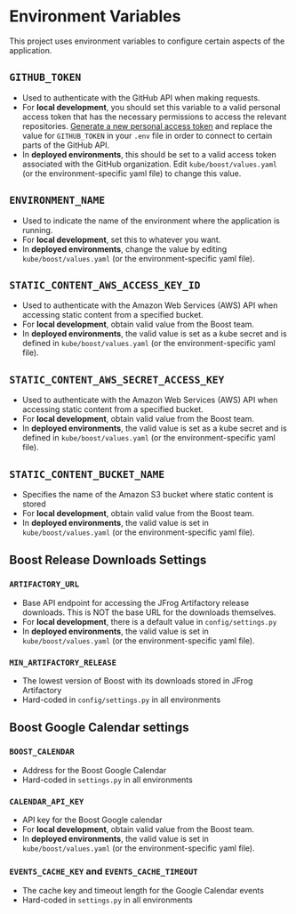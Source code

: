 # Environment Variables

This project uses environment variables to configure certain aspects of the application.

## `GITHUB_TOKEN`

- Used to authenticate with the GitHub API when making requests.
- For **local development**, you should set this variable to a valid personal access token that has the necessary permissions to access the relevant repositories. [Generate a new personal access token](https://github.com/settings/tokens) and replace the value for `GITHUB_TOKEN` in your `.env` file in order to connect to certain parts of the GitHub API.
- In **deployed environments**, this should be set to a valid access token associated with the GitHub organization. Edit `kube/boost/values.yaml` (or the environment-specific yaml file) to change this value.


## `ENVIRONMENT_NAME`

- Used to indicate the name of the environment where the application is running.
- For **local development**, set this to whatever you want.
- In **deployed environments**, change the value by editing `kube/boost/values.yaml` (or the environment-specific yaml file).


## `STATIC_CONTENT_AWS_ACCESS_KEY_ID`

- Used to authenticate with the Amazon Web Services (AWS) API when accessing static content from a specified bucket.
- For **local development**, obtain valid value from the Boost team.
- In **deployed environments**, the valid value is set as a kube secret and is defined in `kube/boost/values.yaml` (or the environment-specific yaml file).


## `STATIC_CONTENT_AWS_SECRET_ACCESS_KEY`

- Used to authenticate with the Amazon Web Services (AWS) API when accessing static content from a specified bucket.
- For **local development**, obtain valid value from the Boost team.
- In **deployed environments**, the valid value is set as a kube secret and is defined in `kube/boost/values.yaml` (or the environment-specific yaml file).


## `STATIC_CONTENT_BUCKET_NAME`

- Specifies the name of the Amazon S3 bucket where static content is stored
- For **local development**, obtain valid value from the Boost team.
- In **deployed environments**, the valid value is set in `kube/boost/values.yaml` (or the environment-specific yaml file).

## Boost Release Downloads Settings

### `ARTIFACTORY_URL`

- Base API endpoint for accessing the JFrog Artifactory release downloads. This is NOT the base URL for the downloads themselves.
- For **local development**, there is a default value in `config/settings.py`
- In **deployed environments**, the valid value is set in `kube/boost/values.yaml` (or the environment-specific yaml file).

### `MIN_ARTIFACTORY_RELEASE`

- The lowest version of Boost with its downloads stored in JFrog Artifactory
- Hard-coded in `config/settings.py` in all environments

## Boost Google Calendar settings

### `BOOST_CALENDAR`

- Address for the Boost Google Calendar
- Hard-coded in `settings.py` in all environments
### `CALENDAR_API_KEY`

- API key for the Boost Google calendar
- For **local development**, obtain valid value from the Boost team.
- In **deployed environments**, the valid value is set in `kube/boost/values.yaml` (or the environment-specific yaml file).

### `EVENTS_CACHE_KEY` and `EVENTS_CACHE_TIMEOUT`

- The cache key and timeout length for the Google Calendar events
- Hard-coded in `settings.py` in all environments
